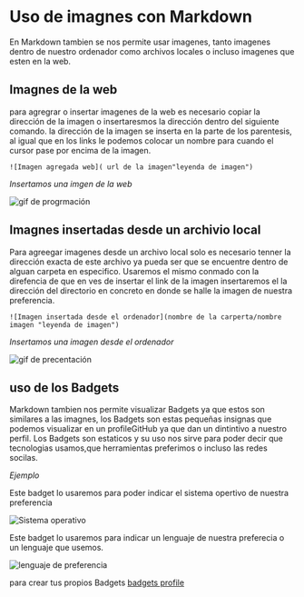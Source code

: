 # Uso de imagnes con Markdown

En Markdown tambien se nos permite usar imagenes, tanto imagenes dentro de nuestro ordenador como archivos locales o incluso imagenes que esten en la web.

## Imagnes de la web 

para agregrar o insertar imagenes de la web es necesario copiar la dirección de la imagen o insertaresmos la dirección dentro del  siguiente comando. la dirección de la imagen se inserta en la parte de los parentesis, al igual que en los links le podemos colocar un nombre para cuando el cursor pase por encima de la imagen.

~~~
![Imagen agregada web]( url de la imagen"leyenda de imagen")
~~~

_Insertamos una imgen de la web_

![gif de progrmación](https://media3.giphy.com/media/bGgsc5mWoryfgKBx1u/200w.gif?cid=6c09b952wm7kdejv5qcko9eyy11p2hh7lrkix0ln3hoa9skc&ep=v1_gifs_search&rid=200w.gif&ct=g "GIf de programación")

## Imagnes insertadas desde un archivio local

Para agreegar imagenes desde un archivo local solo es necesario tenner la dirección exacta de este archivo ya pueda ser que se encuentre dentro de alguan carpeta en especifico. Usaremos el mismo conmado con la direfencia de que en ves de insertar el link de la imagen insertaremos el la dirección del directorio en concreto en donde se halle la imagen de nuestra preferencia.

~~~
![Imagen insertada desde el ordenador](nombre de la carperta/nombre imagen "leyenda de imagen")
~~~

_Insertamos una imagen desde el ordenador_

![gif de precentación](img/precentación.gif "imagen insertada del oredenador")

## uso de los Badgets

Markdown tambien nos permite visualizar Badgets ya que estos son similares a las imagnes, los Badgets son estas pequeñas insignas que podemos visualizar en un profileGitHub ya que dan un dintintivo a nuestro perfil. Los Badgets son estaticos y su uso nos sirve para poder decir que tecnologias usamos,que herramientas preferimos o incluso las redes socilas.

_Ejemplo_

Este badget lo usaremos para poder indicar el sistema opertivo de nuestra preferencia

![Sistema operativo](https://img.shields.io/badge/Windows-0078D6?style=for-the-badge&logo=windows&logoColor=white "Sistema operativo")

Este badget lo usaremos para indicar un lenguaje de nuestra preferecia o un lenguaje que usemos.

![lenguaje de preferencia](https://img.shields.io/badge/Markdown-000000?style=for-the-badge&logo=markdown&logoColor=white "lenguajde preferencia")

para crear tus propios Badgets [badgets profile](https://dev.to/envoy_/150-badges-for-github-pnk "puedes encotrar badgets")

